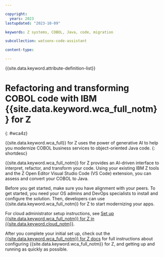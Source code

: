 ```yaml
---

copyright:
  years: 2023
lastupdated: "2023-10-09"

keywords: Z systems, COBOL, Java, code, migration

subcollection: watsonx-code-assistant

content-type:

---
```


{{site.data.keyword.attribute-definition-list}}

# Refactoring and transforming COBOL code with IBM {{site.data.keyword.wca_full_notm}} for Z
{: #wca4z}


{{site.data.keyword.wca_full}} for Z uses the power of generative AI to help you modernize COBOL business services to object-oriented Java code.
{: shortdesc}

{{site.data.keyword.wca_full_notm}} for Z provides an AI-driven interface to interpret, refactor, and transform your code. Using your existing IBM Z tools and the Z Open Editor Visual Studio Code (VS Code) extension, you can assess and convert your COBOL to Java.

Before you get started, make sure you have alignment with your peers. To get started, you need your OS admins and DevOps specialists to install and configure the solution. Then, developers can use {{site.data.keyword.wca_full_notm}} for Z to start modernizing your apps.

For cloud administrator setup instructions, see [Set up {{site.data.keyword.wca_full_notm}} for Z in {{site.data.keyword.cloud_notm}}](/docs/watsonx-code-assistant?topic=watsonx-code-assistant-cloud-setup-z).

After you complete your initial set up, check out the [{{site.data.keyword.wca_full_notm}} for Z docs](https://www.ibm.com/docs/watsonx-code-assistant-4z/1.0) for full instructions about configuring {{site.data.keyword.wca_full_notm}} for Z, and getting up and running as quickly as possible.
